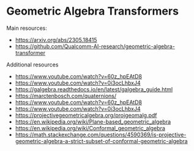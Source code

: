 # Geometric Algebra Transformers

Main resources:
- https://arxiv.org/abs/2305.18415
-  https://github.com/Qualcomm-AI-research/geometric-algebra-transformer

Additional resources
- https://www.youtube.com/watch?v=60z_hpEAtD8
- https://www.youtube.com/watch?v=0i3ocLhbxJ4
- https://galgebra.readthedocs.io/en/latest/galgebra_guide.html
- https://marctenbosch.com/quaternions/
- https://www.youtube.com/watch?v=60z_hpEAtD8
- https://www.youtube.com/watch?v=0i3ocLhbxJ4
- https://projectivegeometricalgebra.org/projgeomalg.pdf
- https://en.wikipedia.org/wiki/Plane-based_geometric_algebra
- https://en.wikipedia.org/wiki/Conformal_geometric_algebra
- https://math.stackexchange.com/questions/4590369/is-projective-geometric-algebra-a-strict-subset-of-conformal-geometric-algebra